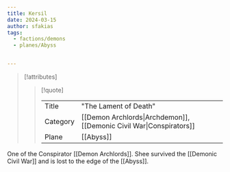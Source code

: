 ```yaml
---
title: Kersil
date: 2024-03-15
author: sfakias
tags:
  - factions/demons
  - planes/Abyss


---
```

> [!attributes]
> 
> > [!quote]
> >
> > | | |
> > | --- | --- |
> > | Title | "The Lament of Death" |
> > | Category | [[Demon Archlords\|Archdemon]], [[Demonic Civil War\|Conspirators]] |
> > | Plane | [[Abyss]] |

One of the Conspirator [[Demon Archlords]]. Shee survived the [[Demonic Civil War]] and is lost to the edge of the [[Abyss]].